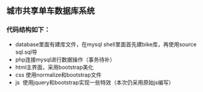 ## 城市共享单车数据库系统

### 代码结构如下：

- database里面有建库文件，在mysql shell里面首先建bike库，再使用source sql.sql导
- php连接mysql进行数据操作（事务待补）
- html主界面，采用bootstrap美化
- css 使用normalize和bootstrap文件
- js  使用jquery和bootstrap实现一些特效（本次仍采用原始js编写）


